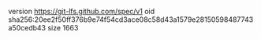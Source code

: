 version https://git-lfs.github.com/spec/v1
oid sha256:20ee2f50ff376b9e74f54cd3ace08c58d43a1579e28150598487743a50cedb43
size 1663

